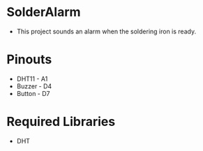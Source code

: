 # SolderAlarm
- This project sounds an alarm when the soldering iron is ready.

# Pinouts
- DHT11 - A1
- Buzzer - D4
- Button - D7

# Required Libraries
- DHT
